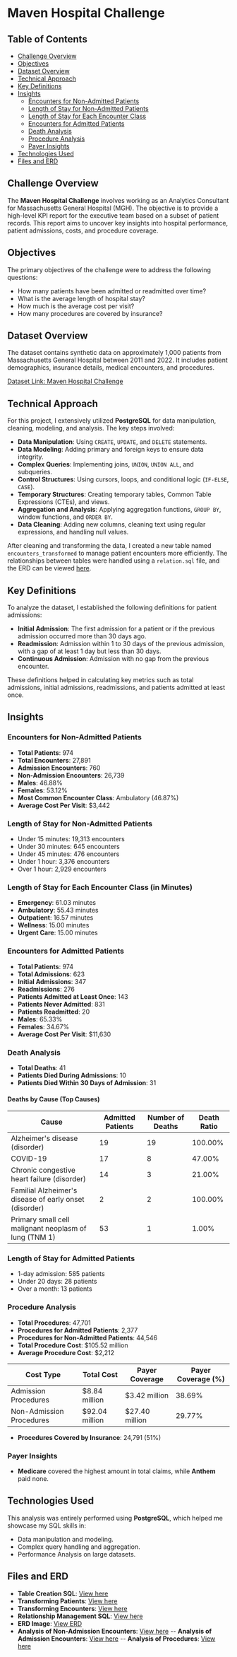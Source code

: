 # Maven Hospital Challenge

## Table of Contents
- [Challenge Overview](#challenge-overview)
- [Objectives](#objectives)
- [Dataset Overview](#dataset-overview)
- [Technical Approach](#technical-approach)
- [Key Definitions](#key-definitions)
- [Insights](#insights)
  - [Encounters for Non-Admitted Patients](#encounters-for-non-admitted-patients)
  - [Length of Stay for Non-Admitted Patients](#length-of-stay-for-non-admitted-patients)
  - [Length of Stay for Each Encounter Class](#length-of-stay-for-each-encounter-class)
  - [Encounters for Admitted Patients](#encounters-for-admitted-patients)
  - [Death Analysis](#death-analysis)
  - [Procedure Analysis](#procedure-analysis)
  - [Payer Insights](#payer-insights)
- [Technologies Used](#technologies-used)
- [Files and ERD](#files-and-erd)

## Challenge Overview
The **Maven Hospital Challenge** involves working as an Analytics Consultant for Massachusetts General Hospital (MGH). The objective is to provide a high-level KPI report for the executive team based on a subset of patient records. This report aims to uncover key insights into hospital performance, patient admissions, costs, and procedure coverage.

## Objectives
The primary objectives of the challenge were to address the following questions:
- How many patients have been admitted or readmitted over time?
- What is the average length of hospital stay?
- How much is the average cost per visit?
- How many procedures are covered by insurance?

## Dataset Overview
The dataset contains synthetic data on approximately 1,000 patients from Massachusetts General Hospital between 2011 and 2022. It includes patient demographics, insurance details, medical encounters, and procedures.

[Dataset Link: Maven Hospital Challenge](https://mavenanalytics.io/challenges/maven-hospital-challenge/facee4d2-8369-4c87-a55e-e6c7ed2a42d8)

## Technical Approach
For this project, I extensively utilized **PostgreSQL** for data manipulation, cleaning, modeling, and analysis. The key steps involved:
- **Data Manipulation**: Using `CREATE`, `UPDATE`, and `DELETE` statements.
- **Data Modeling**: Adding primary and foreign keys to ensure data integrity.
- **Complex Queries**: Implementing joins, `UNION`, `UNION ALL`, and subqueries.
- **Control Structures**: Using cursors, loops, and conditional logic (`IF-ELSE`, `CASE`).
- **Temporary Structures**: Creating temporary tables, Common Table Expressions (CTEs), and views.
- **Aggregation and Analysis**: Applying aggregation functions, `GROUP BY`, window functions, and `ORDER BY`.
- **Data Cleaning**: Adding new columns, cleaning text using regular expressions, and handling null values.

After cleaning and transforming the data, I created a new table named `encounters_transformed` to manage patient encounters more efficiently. The relationships between tables were handled using a `relation.sql` file, and the ERD can be viewed [here](https://github.com/IkhlasAhmad1998/SQL-Projects/blob/b5ce2197140329ff1f5418ffacf064793738ffdc/Maven%20Hospital%20Challenge/images/erd.png).

## Key Definitions
To analyze the dataset, I established the following definitions for patient admissions:
- **Initial Admission**: The first admission for a patient or if the previous admission occurred more than 30 days ago.
- **Readmission**: Admission within 1 to 30 days of the previous admission, with a gap of at least 1 day but less than 30 days.
- **Continuous Admission**: Admission with no gap from the previous encounter.

These definitions helped in calculating key metrics such as total admissions, initial admissions, readmissions, and patients admitted at least once.

## Insights

### Encounters for Non-Admitted Patients
- **Total Patients**: 974
- **Total Encounters**: 27,891
- **Admission Encounters**: 760
- **Non-Admission Encounters**: 26,739
- **Males**: 46.88%
- **Females**: 53.12%
- **Most Common Encounter Class**: Ambulatory (46.87%)
- **Average Cost Per Visit**: $3,442

### Length of Stay for Non-Admitted Patients
- Under 15 minutes: 19,313 encounters
- Under 30 minutes: 645 encounters
- Under 45 minutes: 476 encounters
- Under 1 hour: 3,376 encounters
- Over 1 hour: 2,929 encounters

### Length of Stay for Each Encounter Class (in Minutes)
- **Emergency**: 61.03 minutes
- **Ambulatory**: 55.43 minutes
- **Outpatient**: 16.57 minutes
- **Wellness**: 15.00 minutes
- **Urgent Care**: 15.00 minutes

### Encounters for Admitted Patients
- **Total Patients**: 974
- **Total Admissions**: 623
- **Initial Admissions**: 347
- **Readmissions**: 276
- **Patients Admitted at Least Once**: 143
- **Patients Never Admitted**: 831
- **Patients Readmitted**: 20
- **Males**: 65.33%
- **Females**: 34.67%
- **Average Cost Per Visit**: $11,630

### Death Analysis
- **Total Deaths**: 41
- **Patients Died During Admissions**: 10
- **Patients Died Within 30 Days of Admission**: 31

#### Deaths by Cause (Top Causes)
| Cause                                                   | Admitted Patients | Number of Deaths | Death Ratio |
|---------------------------------------------------------|-------------------|------------------|-------------|
| Alzheimer's disease (disorder)                          | 19                | 19               | 100.00%     |
| COVID-19                                                | 17                | 8                | 47.00%      |
| Chronic congestive heart failure (disorder)             | 14                | 3                | 21.00%      |
| Familial Alzheimer's disease of early onset (disorder)  | 2                 | 2                | 100.00%     |
| Primary small cell malignant neoplasm of lung (TNM 1)   | 53                | 1                | 1.00%       |

### Length of Stay for Admitted Patients
- 1-day admission: 585 patients
- Under 20 days: 28 patients
- Over a month: 13 patients

### Procedure Analysis
- **Total Procedures**: 47,701
- **Procedures for Admitted Patients**: 2,377
- **Procedures for Non-Admitted Patients**: 44,546
- **Total Procedure Cost**: $105.52 million
- **Average Procedure Cost**: $2,212

| Cost Type            | Total Cost     | Payer Coverage | Payer Coverage (%) |
|----------------------|----------------|----------------|--------------------|
| Admission Procedures | $8.84 million  | $3.42 million  | 38.69%             |
| Non-Admission Procedures | $92.04 million | $27.40 million | 29.77%             |
  
- **Procedures Covered by Insurance**: 24,791 (51%)

### Payer Insights
- **Medicare** covered the highest amount in total claims, while **Anthem** paid none.

## Technologies Used
This analysis was entirely performed using **PostgreSQL**, which helped me showcase my SQL skills in:
- Data manipulation and modeling.
- Complex query handling and aggregation.
- Performance Analysis on large datasets.

## Files and ERD
- **Table Creation SQL**: [View here](https://github.com/IkhlasAhmad1998/SQL-Projects/blob/b5ce2197140329ff1f5418ffacf064793738ffdc/Maven%20Hospital%20Challenge/tabel-creation-sql.sql)
- **Transforming Patients**: [View here](https://github.com/IkhlasAhmad1998/SQL-Projects/blob/b5ce2197140329ff1f5418ffacf064793738ffdc/Maven%20Hospital%20Challenge/patients-queries.sql)
- **Transforming Encounters**: [View here](https://github.com/IkhlasAhmad1998/SQL-Projects/blob/b5ce2197140329ff1f5418ffacf064793738ffdc/Maven%20Hospital%20Challenge/encounters-queries.sql)
- **Relationship Management SQL**: [View here](https://github.com/IkhlasAhmad1998/SQL-Projects/blob/b5ce2197140329ff1f5418ffacf064793738ffdc/Maven%20Hospital%20Challenge/managing-relations.sql)
- **ERD Image**: [View ERD](https://github.com/IkhlasAhmad1998/SQL-Projects/blob/b5ce2197140329ff1f5418ffacf064793738ffdc/Maven%20Hospital%20Challenge/images/erd.png)
- **Analysis of Non-Admission Encounters**: [View here](https://github.com/IkhlasAhmad1998/SQL-Projects/blob/b5ce2197140329ff1f5418ffacf064793738ffdc/Maven%20Hospital%20Challenge/encounters-non-admission-analysis.sql)
-- **Analysis of Admission Encounters**: [View here](https://github.com/IkhlasAhmad1998/SQL-Projects/blob/b5ce2197140329ff1f5418ffacf064793738ffdc/Maven%20Hospital%20Challenge/encounters-admission-analysis.sql)
-- **Analysis of Procedures**: [View here](https://github.com/IkhlasAhmad1998/SQL-Projects/blob/b5ce2197140329ff1f5418ffacf064793738ffdc/Maven%20Hospital%20Challenge/procedures-analysis.sql)
